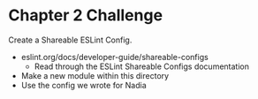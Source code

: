# Chapter 2 Challenge

Create a Shareable ESLint Config.

* eslint.org/docs/developer-guide/shareable-configs
  * Read through the ESLint Shareable Configs documentation
* Make a new module within this directory
* Use the config we wrote for Nadia
